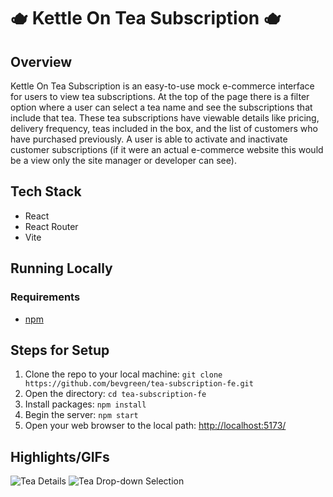 #  🫖 Kettle On Tea Subscription 🫖

## Overview

Kettle On Tea Subscription is an easy-to-use mock e-commerce interface for users to view tea subscriptions. At the top of the page there is a filter option where a user can select a tea name and see the subscriptions that include that tea. These tea subscriptions have viewable details like pricing, delivery frequency, teas included in the box, and the list of customers who have purchased previously. A user is able to activate and inactivate customer subscriptions (if it were an actual e-commerce website this would be a view only the site manager or developer can see). 

## Tech Stack
- React
- React Router
- Vite

## Running Locally

### Requirements
- [npm](https://docs.npmjs.com/downloading-and-installing-node-js-and-npm)

## Steps for Setup
1. Clone the repo to your local machine: `git clone https://github.com/bevgreen/tea-subscription-fe.git`
2. Open the directory: `cd tea-subscription-fe`
3. Install packages: `npm install`
4. Begin the server: `npm start`
5. Open your web browser to the local path: [http://localhost:5173/](http://localhost:5173/)

## Highlights/GIFs
![Tea Details](https://media3.giphy.com/media/v1.Y2lkPTc5MGI3NjExOWpwbHQweGZ4eThkMDI3dnh1YW4wNHJjdnlzejF1bG1uOXM2dGE3ZyZlcD12MV9pbnRlcm5hbF9naWZfYnlfaWQmY3Q9Zw/DoYy4lWrjWtP4g6dxC/giphy.gif)
![Tea Drop-down Selection](https://media2.giphy.com/media/v1.Y2lkPTc5MGI3NjExNWttbmQwNW9saXN5NnJoZnAzamp1YWU4bW96N3ZlbTJlc3g1Y2EwcyZlcD12MV9pbnRlcm5hbF9naWZfYnlfaWQmY3Q9Zw/PpIOzwL5cEXA6wdDyH/giphy.gif)
